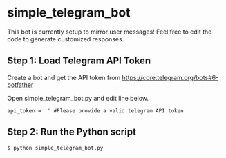 # simple_telegram_bot
This bot is currently setup to mirror user messages! Feel free to edit the code to generate customized responses.

Step 1: Load Telegram API Token
-
Create a bot and get the API token from https://core.telegram.org/bots#6-botfather

Open simple_telegram_bot.py and edit line below.

    api_token = '' #Please provide a valid telegram API token

Step 2: Run the Python script
-
    $ python simple_telegram_bot.py